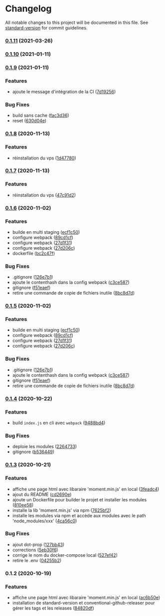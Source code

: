 # Changelog

All notable changes to this project will be documented in this file. See [standard-version](https://github.com/conventional-changelog/standard-version) for commit guidelines.

### [0.1.11](https://github.com/NeoBahamut/com_nicolaspetitot/compare/v0.1.9...v0.1.11) (2021-03-26)

### [0.1.10](https://github.com/NeoBahamut/com_nicolaspetitot/compare/v0.1.9...v0.1.10) (2021-01-11)

### [0.1.9](https://github.com/NeoBahamut/com_nicolaspetitot/compare/v0.1.8...v0.1.9) (2021-01-11)


### Features

* ajoute le message d'intégration de la CI ([7d19256](https://github.com/NeoBahamut/com_nicolaspetitot/commit/7d19256f531f7b6817550a5ad2b473688f918f77))


### Bug Fixes

* build sans cache ([fac3d36](https://github.com/NeoBahamut/com_nicolaspetitot/commit/fac3d3687beb725700b591f929f08a19a1757036))
* reset ([630d04e](https://github.com/NeoBahamut/com_nicolaspetitot/commit/630d04e229c13d490ce81ef9fd79965c90b13224))

### [0.1.8](https://github.com/NeoBahamut/com_nicolaspetitot/compare/v0.1.7...v0.1.8) (2020-11-13)


### Features

*  réinstallation du vps ([1d47780](https://github.com/NeoBahamut/com_nicolaspetitot/commit/1d47780763768f9958d41c8387cae909c4e62a46))

### [0.1.7](https://github.com/NeoBahamut/com_nicolaspetitot/compare/v0.1.6...v0.1.7) (2020-11-13)


### Features

*  réinstallation du vps ([47c91d2](https://github.com/NeoBahamut/com_nicolaspetitot/commit/47c91d2d756fa1f216f7017c965c84343121e6d8))

### [0.1.6](https://github.com/NeoBahamut/com_nicolaspetitot/compare/v0.1.4...v0.1.6) (2020-11-02)


### Features

* builde en multi staging ([ecf1c50](https://github.com/NeoBahamut/com_nicolaspetitot/commit/ecf1c50e12b9a8880a9dbf2f69f5a5e37fd676f0))
* configure webpack ([89cd1cf](https://github.com/NeoBahamut/com_nicolaspetitot/commit/89cd1cfd8edc4e715af703b111692a3e7447e6b2))
* configure webpack ([27d1f31](https://github.com/NeoBahamut/com_nicolaspetitot/commit/27d1f31895fdb4e79cae2635989ccc410d5e4bbb))
* configure webpack ([27d206c](https://github.com/NeoBahamut/com_nicolaspetitot/commit/27d206ca9b1fb80d098fa6e3ccc2ac74c905fc26))
* dockerfile ([bc2c47f](https://github.com/NeoBahamut/com_nicolaspetitot/commit/bc2c47f6472a3c917c07e7c79f8c7884bc054085))


### Bug Fixes

* .gitignore ([126e7b1](https://github.com/NeoBahamut/com_nicolaspetitot/commit/126e7b1f1c61410356b6d50b11578f79e40ddf99))
* ajoute le contenthash dans la config webpack ([c3ce587](https://github.com/NeoBahamut/com_nicolaspetitot/commit/c3ce5871de93ed9cd2e3598e868e5c16c1e9a207))
* gitignore ([f51eaef](https://github.com/NeoBahamut/com_nicolaspetitot/commit/f51eaef8f7c701108c6235dc8fad7790582a0c89))
* retire une commande de copie de fichiers inutile ([8bc8d7d](https://github.com/NeoBahamut/com_nicolaspetitot/commit/8bc8d7dbfa01173589cc2f743353e75f2bdc7c20))

### [0.1.5](https://github.com/NeoBahamut/com_nicolaspetitot/compare/v0.1.4...v0.1.5) (2020-11-02)


### Features

* builde en multi staging ([ecf1c50](https://github.com/NeoBahamut/com_nicolaspetitot/commit/ecf1c50e12b9a8880a9dbf2f69f5a5e37fd676f0))
* configure webpack ([89cd1cf](https://github.com/NeoBahamut/com_nicolaspetitot/commit/89cd1cfd8edc4e715af703b111692a3e7447e6b2))
* configure webpack ([27d1f31](https://github.com/NeoBahamut/com_nicolaspetitot/commit/27d1f31895fdb4e79cae2635989ccc410d5e4bbb))
* configure webpack ([27d206c](https://github.com/NeoBahamut/com_nicolaspetitot/commit/27d206ca9b1fb80d098fa6e3ccc2ac74c905fc26))


### Bug Fixes

* .gitignore ([126e7b1](https://github.com/NeoBahamut/com_nicolaspetitot/commit/126e7b1f1c61410356b6d50b11578f79e40ddf99))
* ajoute le contenthash dans la config webpack ([c3ce587](https://github.com/NeoBahamut/com_nicolaspetitot/commit/c3ce5871de93ed9cd2e3598e868e5c16c1e9a207))
* gitignore ([f51eaef](https://github.com/NeoBahamut/com_nicolaspetitot/commit/f51eaef8f7c701108c6235dc8fad7790582a0c89))
* retire une commande de copie de fichiers inutile ([8bc8d7d](https://github.com/NeoBahamut/com_nicolaspetitot/commit/8bc8d7dbfa01173589cc2f743353e75f2bdc7c20))

### [0.1.4](https://github.com/NeoBahamut/com_nicolaspetitot/compare/v0.1.3...v0.1.4) (2020-10-22)


### Features

* build `index.js` en cli avec `webpack` ([9488bd4](https://github.com/NeoBahamut/com_nicolaspetitot/commit/9488bd44c2e13102da812dc103fa0c009de8add5))


### Bug Fixes

* deploie les modules ([2264733](https://github.com/NeoBahamut/com_nicolaspetitot/commit/226473383824eeba9d98480fddb7dfa3593f8584))
* gitignore ([b536449](https://github.com/NeoBahamut/com_nicolaspetitot/commit/b5364495df4bb7c0514f4a212cf29747e6af63bc))

### [0.1.3](https://github.com/NeoBahamut/com_nicolaspetitot/compare/v0.1.2...v0.1.3) (2020-10-21)


### Features

* affiche une page html avec libaraire 'moment.min.js' en local ([3feadc4](https://github.com/NeoBahamut/com_nicolaspetitot/commit/3feadc49d8a95ae76b52cbf2f49b49dd252a9919))
* ajout du README ([cd2690e](https://github.com/NeoBahamut/com_nicolaspetitot/commit/cd2690eb006082c4007485c9e88cd08ed542e6a8))
* ajoute un Dockerfile pour builder le projet et installer les modules ([810ee58](https://github.com/NeoBahamut/com_nicolaspetitot/commit/810ee58bcd5241f1e7e7849460d2645dadb846b5))
* installe la lib 'moment.min.js' via npm ([7625bf2](https://github.com/NeoBahamut/com_nicolaspetitot/commit/7625bf24a1683126e175c7d192ed01d8874546c2))
* installe les modules via npm et accède aux modules avec le path 'node_modules/xxx' ([4ca56c0](https://github.com/NeoBahamut/com_nicolaspetitot/commit/4ca56c09c495be72746dfdef9a54d19da7dbf91c))


### Bug Fixes

* ajout dot-prop ([127bb43](https://github.com/NeoBahamut/com_nicolaspetitot/commit/127bb43c59a97110735811f6610b97d0e531960e))
* corrections ([5eb30f6](https://github.com/NeoBahamut/com_nicolaspetitot/commit/5eb30f634379aa980a39e4f39137de21eff2eb14))
* corrige le nom du docker-compose local ([527ef42](https://github.com/NeoBahamut/com_nicolaspetitot/commit/527ef42593988fd62834d3642abdd7ad05942c4c))
* retire le .env ([04255b2](https://github.com/NeoBahamut/com_nicolaspetitot/commit/04255b200e12e80cffadd905c5d5ca605e5ae0e3))

### 0.1.2 (2020-10-19)


### Features

* affiche une page html avec libaraire 'moment.min.js' en local ([ac6b50e](https://github.com/NeoBahamut/com_nicolaspetitot/commit/ac6b50eb8a25292b66276d19f2deb80e85dfe11c))
* installation de standard-version et conventional-github-releaser pour gérer les tags et les releases ([84820df](https://github.com/NeoBahamut/com_nicolaspetitot/commit/84820dfc90569e3fad2bca47d282fa39a0e636ce))
